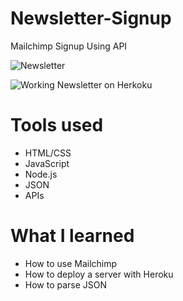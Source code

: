 # Newsletter-Signup
Mailchimp Signup Using API

![Newsletter](https://i.postimg.cc/pr5x2Bt9/Newsletter.png)

![Working Newsletter on Herkoku](https://shielded-sands-59175.herokuapp.com/)

# Tools used

* HTML/CSS
* JavaScript
* Node.js
* JSON
* APIs

# What I learned

* How to use Mailchimp
* How to deploy a server with Heroku
* How to parse JSON

